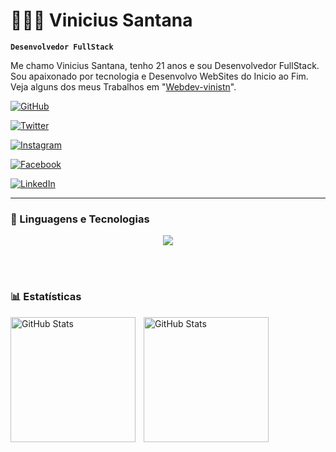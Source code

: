 # 👩🏻‍💻 Vinicius Santana

**`Desenvolvedor FullStack`**

Me chamo Vinicius Santana, tenho 21 anos e sou Desenvolvedor FullStack. Sou apaixonado por tecnologia e Desenvolvo WebSites do Inicio ao Fim. Veja alguns dos meus Trabalhos em "[Webdev-vinistn](https://www.instagram.com/vinistn-dev/)".

[![GitHub](https://custom-icon-badges.demolab.com/github/user/repositories/vinistn-dev?color=%23181717&label=GitHub&logo=github&logoColor=white&style=for-the-badge)](https://github.com/vinistn-dev)

[![Twitter](https://custom-icon-badges.demolab.com/twitter/follow/vinistn-dev?color=%231DA1F2&label=Twitter&logo=twitter&logoColor=white&style=for-the-badge)](https://twitter.com/vinistn_dev)

[![Instagram](https://custom-icon-badges.demolab.com/instagram/follow/vinistn-dev?color=%23E4405F&label=Instagram&logo=instagram&logoColor=white&style=for-the-badge)](https://www.instagram.com/vinistn_dev)

[![Facebook](https://custom-icon-badges.demolab.com/facebook/follow/vinistn-dev?color=%234B79A1&label=Facebook&logo=facebook&logoColor=white&style=for-the-badge)](https://www.facebook.com/vinistn.dev)

[![LinkedIn](https://custom-icon-badges.demolab.com/linkedin/follow/vinistn-dev?color=%230A66C2&label=LinkedIn&logo=linkedin&logoColor=white&style=for-the-badge)](https://www.linkedin.com/in/vinistn-dev)


---

### 🤖 Linguagens e Tecnologias

<p align="center">
  <a href="https://skillicons.dev">
    <img src="https://skillicons.dev/icons?i=html,css,js,py,php,ts,react,figma,nodejs,nextjs,laravel,git,bootstrap" />
  </a>
</p>

<br/>
<br/>

### 📊 Estatísticas

<p>
  <img 
    align="left" 
    alt="GitHub Stats" 
    height="200" 
    style="padding-right: 10px;" 
    src="https://github-readme-stats.vercel.app/api?username=vinistn-dev&show_icons=true&theme=dark&include_all_commits=true&locale=pt-br" 
  />

<img 
      align="left" 
      alt="GitHub Stats" 
      height="200" 
      src="https://github-readme-stats.vercel.app/api/top-langs/?username=vinistn-dev&theme=dark&layout=compact&custom_title=Tecnologias&langs_count=9" 
  />

</p>
